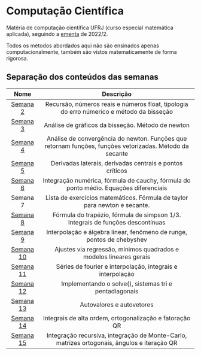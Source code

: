 # Computação Científica

Matéria de computação científica UFRJ (curso especial matemática aplicada), seguindo a [ementa](http://www.im.ufrj.br/bernardofpc/cursos/CientificaI.php) de 2022/2.

Todos os métodos abordados aqui não são ensinados apenas computacionalmente, também são vistos matematicamente de forma rigorosa.

## Separação dos conteúdos das semanas

Nome | Descrição
:---------: | :------:
[Semana 2](https://github.com/epedropaulo/MyPython/tree/main/Numerical%20analysis/Semana%202)| Recursão, números reais e números float, tipologia do erro númerico e método da bisseção
[Semana 3](https://github.com/epedropaulo/MyPython/tree/main/Numerical%20analysis/Semana%203)| Análise de gráficos da bisseção. Método de newton
[Semana 4](https://github.com/epedropaulo/MyPython/tree/main/Numerical%20analysis/Semana%204)| Análise de convergência do newton. Funções que retornam funções, funções vetorizadas. Método da secante
[Semana 5](https://github.com/epedropaulo/MyPython/tree/main/Numerical%20analysis/Semana%205)| Derivadas laterais, derivadas centrais e pontos críticos
[Semana 6](https://github.com/epedropaulo/MyPython/tree/main/Numerical%20analysis/Semana%206)| Integração numérica, fórmula de cauchy, fórmula do ponto médio. Equações diferenciais
Semana 7| Lista de exercícios matemáticos. Fórmula de taylor para newton e secante.
[Semana 8](https://github.com/epedropaulo/MyPython/tree/main/Numerical%20analysis/Semana%208)| Fórmula do trapézio, fórmula de simpson 1/3. Integrais de funções descontínuas
[Semana 9](https://github.com/epedropaulo/MyPython/tree/main/Numerical%20analysis/Semana%209)| Interpolação e álgebra linear, fenômeno de runge, pontos de chebyshev
[Semana 10](https://github.com/epedropaulo/MyPython/tree/main/Numerical%20analysis/Semana%2010)| Ajustes via regressão, mínimos quadrados e modelos lineares gerais
[Semana 11](https://github.com/epedropaulo/MyPython/tree/main/Numerical%20analysis/Semana%2011)| Séries de fourier e interpolação, integrais e interpolação
[Semana 12](https://github.com/epedropaulo/MyPython/tree/main/Numerical%20analysis/Semana%2012)| Implementando o solve(), sistemas tri e pentadiagonais
[Semana 13](https://github.com/epedropaulo/MyPython/tree/main/Numerical%20analysis/Semana%2013)| Autovalores e autovetores
[Semana 14](https://github.com/epedropaulo/MyPython/tree/main/Numerical%20analysis/Semana%2014)| Integrais de alta ordem, ortogonalização e fatoração QR
[Semana 15](https://github.com/epedropaulo/MyPython/tree/main/Numerical%20analysis/Semana%2015)| Integração recursiva, integração de Monte-Carlo, matrizes ortogonais, ângulos e iteração QR
